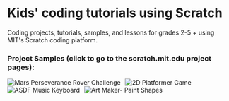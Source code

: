 # Kids' coding tutorials using Scratch
Coding projects, tutorials, samples, and lessons for grades 2-5 + using MIT's Scratch coding platform.


### Project Samples (click to go to the scratch.mit.edu project pages):
 <a href="https://scratch.mit.edu/projects/491917734/"><img src="https://cdn2.scratch.mit.edu/get_image/project/491917734_144x108.png"
     alt="Mars Perseverance Rover Challenge"
     style="float: left; margin-right: 10px;">
<a href="https://scratch.mit.edu/projects/502002542/"><img src="https://cdn2.scratch.mit.edu/get_image/project/502002542_144x108.png"
     alt="2D Platformer Game"
     style="float: left; margin-right: 10px;"> <a href="https://scratch.mit.edu/projects/449576912/">
  <a href="https://scratch.mit.edu/projects/449576912/"><img src="https://cdn2.scratch.mit.edu/get_image/project/449576912_144x108.png"
     alt="ASDF Music Keyboard"
     style="float: left; margin-right: 10px;">
  <a href="https://scratch.mit.edu/projects/495469494/"><img src="https://cdn2.scratch.mit.edu/get_image/project/495469494_144x108.png"
     alt="Art Maker- Paint Shapes"
     style="float: left; margin-right: 10px;">
